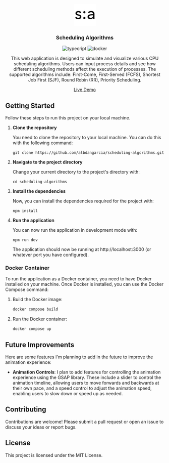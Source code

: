 <p align="center">
  <picture>
    <source media="(prefers-color-scheme: dark)" srcset="public/favicondark.png">
    <source media="(prefers-color-scheme: light)" srcset="public/faviconlight.png">
    <img width=70 alt="Scheduling Algorithms" src="public/faviconlight.png">
  </picture>
  <h3 align="center">Scheduling Algorithms</h3>
  <p align="center">
    <img src="https://badgen.net/badge/icon/typescript?icon=typescript&label" alt="typecript">
    <img src="https://badgen.net/badge/icon/docker?icon=docker&label" alt="docker">
  </p>
</p>
<p align="center">This web application is designed to simulate and visualize various CPU scheduling algorithms. Users can input process details and see how different scheduling methods affect the execution of processes. The supported algorithms include: First-Come, First-Served (FCFS), Shortest Job First (SJF), Round Robin (RR), Priority Scheduling.</p>
<p align="center"><a href="https://scheduling-algorithms-two.vercel.app/">Live Demo</a></p>

## Getting Started

Follow these steps to run this project on your local machine.

1. **Clone the repository**

   You need to clone the repository to your local machine. You can do this with the following command:

   ```shell
   git clone https://github.com/albdangarcia/scheduling-algorithms.git
   ```

2. **Navigate to the project directory**

   Change your current directory to the project's directory with:

   ```shell
   cd scheduling-algorithms
   ```

3. **Install the dependencies**

   Now, you can install the dependencies required for the project with:

   ```shell
   npm install
   ```

4. **Run the application**

   You can now run the application in development mode with:

   ```shell
   npm run dev
   ```

   The application should now be running at http://localhost:3000 (or whatever port you have configured).

### Docker Container

To run the application as a Docker container, you need to have Docker installed on your machine. Once Docker is installed, you can use the Docker Compose command:

1. Build the Docker image:
    ```sh
    docker compose build
    ```
1. Run the Docker container:
    ```sh 
    docker compose up
    ```

## Future Improvements

Here are some features I'm planning to add in the future to improve the animation experience:

- **Animation Controls**: I plan to add features for controlling the animation experience using the GSAP library. These include a slider to control the animation timeline, allowing users to move forwards and backwards at their own pace, and a speed control to adjust the animation speed, enabling users to slow down or speed up as needed.

## Contributing

Contributions are welcome! Please submit a pull request or open an issue to discuss your ideas or report bugs.

## License

This project is licensed under the MIT License.

